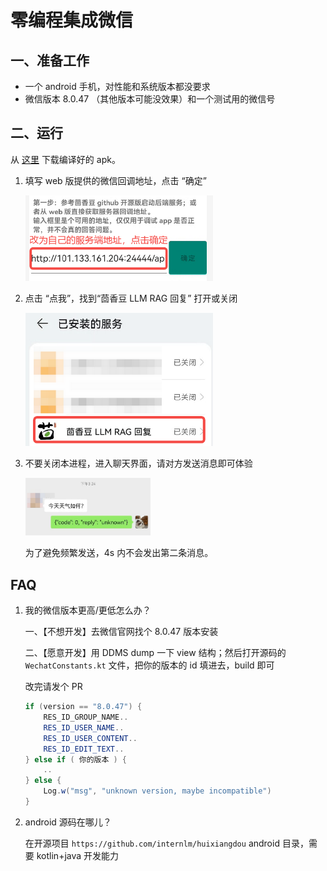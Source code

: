 # 零编程集成微信

## 一、准备工作

* 一个 android 手机，对性能和系统版本都没要求
* 微信版本 8.0.47 （其他版本可能没效果）和一个测试用的微信号

## 二、运行

从 [这里](https://www.lanzoub.com/i4XEc1qlkytc) 下载编译好的 apk。

1. 填写 web 版提供的微信回调地址，点击 “确定”

    <img src="./step1.png" width="300">

2. 点击 “点我”，找到“茴香豆 LLM RAG 回复” 打开或关闭

    <img src="./step2.png" width="300">

3. 不要关闭本进程，进入聊天界面，请对方发送消息即可体验

    <img src="./example.jpg" width="200">

   为了避免频繁发送，4s 内不会发出第二条消息。

## FAQ

1. 我的微信版本更高/更低怎么办？

    一、【不想开发】去微信官网找个 8.0.47 版本安装

    二、【愿意开发】用 DDMS dump 一下 view 结构；然后打开源码的 `WechatConstants.kt` 文件，把你的版本的 id 填进去，build 即可
    
    改完请发个 PR

    ```java
    if (version == "8.0.47") {
        RES_ID_GROUP_NAME..
        RES_ID_USER_NAME..
        RES_ID_USER_CONTENT..
        RES_ID_EDIT_TEXT..
    } else if ( 你的版本 ) {
        ..
    } else {
        Log.w("msg", "unknown version, maybe incompatible")
    }
    ```

2. android 源码在哪儿？

    在开源项目 `https://github.com/internlm/huixiangdou` android 目录，需要 kotlin+java 开发能力
